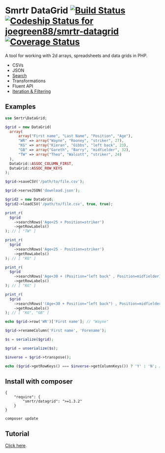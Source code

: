 # Smrtr DataGrid [![Build Status](https://travis-ci.org/joegreen88/smrtr-datagrid.png?branch=master)](https://travis-ci.org/joegreen88/smrtr-datagrid) [ ![Codeship Status for joegreen88/smrtr-datagrid](https://www.codeship.io/projects/fb908060-a44b-0130-ffc3-1e80e73e8cde/status?branch=master)](https://www.codeship.io/projects/3644) [![Coverage Status](https://coveralls.io/repos/joegreen88/smrtr-datagrid/badge.png?branch=master)](https://coveralls.io/r/joegreen88/smrtr-datagrid?branch=master)

A tool for working with 2d arrays, spreadsheets and data grids in PHP.

 - CSVs
 - JSON
 - [Search](http://datagrid.smrtr.co.uk/tutorial/searching)
 - Transformations
 - Fluent API
 - [Iteration & Filtering](http://datagrid.smrtr.co.uk/tutorial/iterating--filtering)

## Examples

```php
use Smrtr\DataGrid;

$grid = new DataGrid(
  array(
      array("First name", "Last Name", "Position", "Age"),
      "WR" => array("Wayne", "Rooney", "striker", 27),
      "KG" => array("Kieran", "Gibbs", "left back", 23),
      "GB" => array("Gareth", "Barry", "midfielder", 32),
      "TW" => array("Theo", "Walcott", "striker", 24)
  ),
  DataGrid::ASSOC_COLUMN_FIRST,
  DataGrid::ASSOC_ROW_KEYS
);

$grid->saveCSV('/path/to/file.csv');

$grid->serveJSON('download.json');

$grid2 = new DataGrid;
$grid2->loadCSV('/path/to/file.csv', true, true);

print_r(
  $grid
    ->searchRows('Age<25 + Position=striker')
    ->getRowLabels()
); // [ "TW" ]

print_r(
  $grid
    ->searchRows('Age<25 - Position=striker')
    ->getRowLabels()
); // [ "KG" ]

print_r(
  $grid
    ->searchRows('Age<30 + (Position="left back" , Position=midfielder)')
    ->getRowLabels()
); // [ "KG" ]

print_r(
  $grid
    ->searchRows('(Age<30 + Position="left back") , Position=midfielder')
    ->getRowLabels()
); // [ "KG", "GB" ]

echo $grid->row('WR')['First name']; // "Wayne"

$grid->renameColumn('First name', 'Forename');

$s = serialize($grid);

$grid = unserialize($s);

$inverse = $grid->transpose();

echo ($grid->getRowKeys() === $inverse->getColumnKeys()) ? 'Y' : 'N'; // "Y"
```

## Install with composer

    {
        "require": {
            "smrtr/datagrid": ">=1.3.2"
        }
    }
    
`composer update`

## Tutorial
[Click here](http://datagrid.smrtr.co.uk/tutorial/getting-started).

